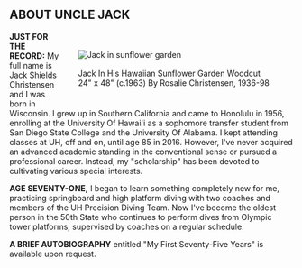 <h2>ABOUT UNCLE JACK</h2> 

<figure>
<img src="/jack-in-his-hawaiian-sunflower-garden-woodcut-by-rosalie-christensen.png" alt="Jack in sunflower garden">
<figcaption>Jack In His Hawaiian Sunflower Garden Woodcut 24" x 48" (c.1963) By Rosalie Christensen, 1936-98</figcaption>
</figure>

**JUST FOR THE RECORD:** 
My full name is Jack Shields Christensen and I was born in Wisconsin. I grew up in Southern California and came to Honolulu in 1956, enrolling at the University Of Hawai'i as a sophomore transfer student from San Diego State College and the University Of Alabama. I kept attending classes at UH, off and on, until age 85 in 2016. However, I've never acquired an advanced academic standing in the conventional sense or pursued a professional career. Instead, my "scholarship" has been devoted to cultivating various special interests. 

**AGE SEVENTY-ONE,** I began to learn something completely new for me, practicing springboard and high platform diving with two coaches and members of the UH Precision Diving Team. Now I've become the oldest person in the 50th State who continues to perform dives from Olympic tower platforms, supervised by coaches on a regular schedule. 

**A BRIEF AUTOBIOGRAPHY** entitled "My First Seventy-Five Years" is available upon request. 


<style>

figure {
    margin: 2rem;
    max-width: 350px;
    float: right;
  }

  img {
    max-width: 350px;
    padding-bottom: 1rem;
  } 

</style>